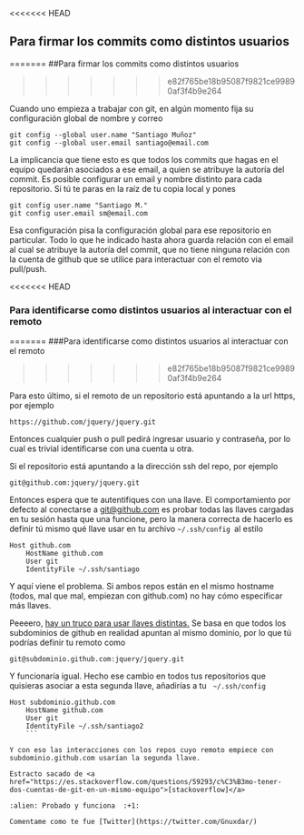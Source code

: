 <<<<<<< HEAD
## Para firmar los commits como distintos usuarios
=======
##Para firmar los commits como distintos usuarios
>>>>>>> e82f765be18b95087f9821ce99890af3f4b9e264

Cuando uno empieza a trabajar con git, en algún momento fija su configuración global de nombre y correo
```
git config --global user.name "Santiago Muñoz"
git config --global user.email santiago@email.com
```

La implicancia que tiene esto es que todos los commits que hagas en el equipo quedarán asociados a ese email, a quien se atribuye la autoría del commit. 
Es posible configurar un email y nombre distinto para cada repositorio. Si tú te paras en la raíz de tu copia local y pones
```
git config user.name "Santiago M."
git config user.email sm@email.com
```

Esa configuración pisa la configuración global para ese repositorio en particular.
Todo lo que he indicado hasta ahora guarda relación con el email al cual se atribuye la autoría del commit, que no tiene ninguna relación con la cuenta de github que se utilice para interactuar con el remoto via pull/push.

<<<<<<< HEAD
### Para identificarse como distintos usuarios al interactuar con el remoto
=======
###Para identificarse como distintos usuarios al interactuar con el remoto
>>>>>>> e82f765be18b95087f9821ce99890af3f4b9e264

Para esto último, si el remoto de un repositorio está apuntando a la url https, por ejemplo

```
https://github.com/jquery/jquery.git
```

Entonces cualquier push o pull pedirá ingresar usuario y contraseña, por lo cual es trivial identificarse con una cuenta u otra.

Si el repositorio está apuntando a la dirección ssh del repo, por ejemplo
```
git@github.com:jquery/jquery.git
```

Entonces espera que te autentifiques con una llave. El comportamiento por defecto al conectarse a git@github.com es probar todas las llaves cargadas en tu sesión hasta que una funcione, pero la manera correcta de hacerlo es definir tú mismo qué llave usar en tu archivo ```~/.ssh/config ```al estilo

```
Host github.com
    HostName github.com
    User git
    IdentityFile ~/.ssh/santiago
```

Y aquí viene el problema. Si ambos repos están en el mismo hostname (todos, mal que mal, empiezan con github.com) no hay cómo especificar más llaves.

Peeeero, [hay un truco para usar llaves distintas.](https://stackoverflow.com/questions/3225862/multiple-github-accounts-ssh-config)  Se basa en que todos los subdominios de github en realidad apuntan al mismo dominio, por lo que tú podrías definir tu remoto como

```
git@subdominio.github.com:jquery/jquery.git
```

Y funcionaría igual. Hecho ese cambio en todos tus repositorios que quisieras asociar a esta segunda llave, añadirías a tu ``` ~/.ssh/config```

```
Host subdominio.github.com
    HostName github.com
    User git
    IdentityFile ~/.ssh/santiago2
    ```

Y con eso las interacciones con los repos cuyo remoto empiece con subdominio.github.com usarían la segunda llave.

Estracto sacado de <a href="https://es.stackoverflow.com/questions/59293/c%C3%B3mo-tener-dos-cuentas-de-git-en-un-mismo-equipo">[stackoverflow]</a>

:alien: Probado y funciona  :+1:

Comentame como te fue [Twitter](https://twitter.com/Gnuxdar/)